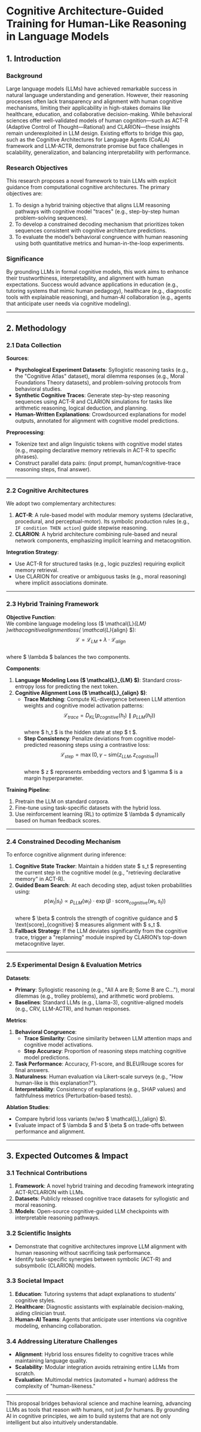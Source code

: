 # Cognitive Architecture-Guided Training for Human-Like Reasoning in Language Models  

## 1. Introduction  

### Background  
Large language models (LLMs) have achieved remarkable success in natural language understanding and generation. However, their reasoning processes often lack transparency and alignment with human cognitive mechanisms, limiting their applicability in high-stakes domains like healthcare, education, and collaborative decision-making. While behavioral sciences offer well-validated models of human cognition—such as ACT-R (Adaptive Control of Thought—Rational) and CLARION—these insights remain underexploited in LLM design. Existing efforts to bridge this gap, such as the Cognitive Architectures for Language Agents (CoALA) framework and LLM-ACTR, demonstrate promise but face challenges in scalability, generalization, and balancing interpretability with performance.  

### Research Objectives  
This research proposes a novel framework to train LLMs with explicit guidance from computational cognitive architectures. The primary objectives are:  
1. To design a hybrid training objective that aligns LLM reasoning pathways with cognitive model "traces" (e.g., step-by-step human problem-solving sequences).  
2. To develop a constrained decoding mechanism that prioritizes token sequences consistent with cognitive architecture predictions.  
3. To evaluate the model’s behavioral congruence with human reasoning using both quantitative metrics and human-in-the-loop experiments.  

### Significance  
By grounding LLMs in formal cognitive models, this work aims to enhance their trustworthiness, interpretability, and alignment with human expectations. Success would advance applications in education (e.g., tutoring systems that mimic human pedagogy), healthcare (e.g., diagnostic tools with explainable reasoning), and human-AI collaboration (e.g., agents that anticipate user needs via cognitive modeling).  

---

## 2. Methodology  

### 2.1 Data Collection  
**Sources**:  
- **Psychological Experiment Datasets**: Syllogistic reasoning tasks (e.g., the "Cognitive Atlas" dataset), moral dilemma responses (e.g., Moral Foundations Theory datasets), and problem-solving protocols from behavioral studies.  
- **Synthetic Cognitive Traces**: Generate step-by-step reasoning sequences using ACT-R and CLARION simulations for tasks like arithmetic reasoning, logical deduction, and planning.  
- **Human-Written Explanations**: Crowdsourced explanations for model outputs, annotated for alignment with cognitive model predictions.  

**Preprocessing**:  
- Tokenize text and align linguistic tokens with cognitive model states (e.g., mapping declarative memory retrievals in ACT-R to specific phrases).  
- Construct parallel data pairs: (input prompt, human/cognitive-trace reasoning steps, final answer).  

---

### 2.2 Cognitive Architectures  
We adopt two complementary architectures:  
1. **ACT-R**: A rule-based model with modular memory systems (declarative, procedural, and perceptual-motor). Its symbolic production rules (e.g., `IF condition THEN action`) guide stepwise reasoning.  
2. **CLARION**: A hybrid architecture combining rule-based and neural network components, emphasizing implicit learning and metacognition.  

**Integration Strategy**:  
- Use ACT-R for structured tasks (e.g., logic puzzles) requiring explicit memory retrieval.  
- Use CLARION for creative or ambiguous tasks (e.g., moral reasoning) where implicit associations dominate.  

---

### 2.3 Hybrid Training Framework  
**Objective Function**:  
We combine language modeling loss ($ \mathcal{L}_{LM} $) with a cognitive alignment loss ($ \mathcal{L}_{align} $):  
$$  
\mathcal{L} = \mathcal{L}_{LM} + \lambda \cdot \mathcal{L}_{align}  
$$  
where $ \lambda $ balances the two components.  

**Components**:  
1. **Language Modeling Loss ($ \mathcal{L}_{LM} $)**: Standard cross-entropy loss for predicting the next token.  
2. **Cognitive Alignment Loss ($ \mathcal{L}_{align} $)**:  
   - **Trace Matching**: Compute KL-divergence between LLM attention weights and cognitive model activation patterns:  
     $$  
     \mathcal{L}_{trace} = D_{KL}\left(p_{cognitive}(h_t) \parallel p_{LLM}(h_t)\right)  
     $$  
     where $ h_t $ is the hidden state at step $ t $.  
   - **Step Consistency**: Penalize deviations from cognitive model-predicted reasoning steps using a contrastive loss:  
     $$  
     \mathcal{L}_{step} = \max\left(0, \gamma - \text{sim}(z_{LLM}, z_{cognitive})\right)  
     $$  
     where $ z $ represents embedding vectors and $ \gamma $ is a margin hyperparameter.  

**Training Pipeline**:  
1. Pretrain the LLM on standard corpora.  
2. Fine-tune using task-specific datasets with the hybrid loss.  
3. Use reinforcement learning (RL) to optimize $ \lambda $ dynamically based on human feedback scores.  

---

### 2.4 Constrained Decoding Mechanism  
To enforce cognitive alignment during inference:  
1. **Cognitive State Tracker**: Maintain a hidden state $ s_t $ representing the current step in the cognitive model (e.g., "retrieving declarative memory" in ACT-R).  
2. **Guided Beam Search**: At each decoding step, adjust token probabilities using:  
   $$  
   p(w_t | s_t) \propto p_{LLM}(w_t) \cdot \exp\left(\beta \cdot \text{score}_{cognitive}(w_t, s_t)\right)  
   $$  
   where $ \beta $ controls the strength of cognitive guidance and $ \text{score}_{cognitive} $ measures alignment with $ s_t $.  
3. **Fallback Strategy**: If the LLM deviates significantly from the cognitive trace, trigger a "replanning" module inspired by CLARION’s top-down metacognitive layer.  

---

### 2.5 Experimental Design & Evaluation Metrics  

**Datasets**:  
- **Primary**: Syllogistic reasoning (e.g., "All A are B; Some B are C..."), moral dilemmas (e.g., trolley problems), and arithmetic word problems.  
- **Baselines**: Standard LLMs (e.g., Llama-3), cognitive-aligned models (e.g., CRV, LLM-ACTR), and human responses.  

**Metrics**:  
1. **Behavioral Congruence**:  
   - **Trace Similarity**: Cosine similarity between LLM attention maps and cognitive model activations.  
   - **Step Accuracy**: Proportion of reasoning steps matching cognitive model predictions.  
2. **Task Performance**: Accuracy, F1-score, and BLEU/Rouge scores for final answers.  
3. **Naturalness**: Human evaluation via Likert-scale surveys (e.g., "How human-like is this explanation?").  
4. **Interpretability**: Consistency of explanations (e.g., SHAP values) and faithfulness metrics (Perturbation-based tests).  

**Ablation Studies**:  
- Compare hybrid loss variants (w/wo $ \mathcal{L}_{align} $).  
- Evaluate impact of $ \lambda $ and $ \beta $ on trade-offs between performance and alignment.  

---

## 3. Expected Outcomes & Impact  

### 3.1 Technical Contributions  
1. **Framework**: A novel hybrid training and decoding framework integrating ACT-R/CLARION with LLMs.  
2. **Datasets**: Publicly released cognitive trace datasets for syllogistic and moral reasoning.  
3. **Models**: Open-source cognitive-guided LLM checkpoints with interpretable reasoning pathways.  

### 3.2 Scientific Insights  
- Demonstrate that cognitive architectures improve LLM alignment with human reasoning without sacrificing task performance.  
- Identify task-specific synergies between symbolic (ACT-R) and subsymbolic (CLARION) models.  

### 3.3 Societal Impact  
1. **Education**: Tutoring systems that adapt explanations to students’ cognitive styles.  
2. **Healthcare**: Diagnostic assistants with explainable decision-making, aiding clinician trust.  
3. **Human-AI Teams**: Agents that anticipate user intentions via cognitive modeling, enhancing collaboration.  

### 3.4 Addressing Literature Challenges  
- **Alignment**: Hybrid loss ensures fidelity to cognitive traces while maintaining language quality.  
- **Scalability**: Modular integration avoids retraining entire LLMs from scratch.  
- **Evaluation**: Multimodal metrics (automated + human) address the complexity of "human-likeness."  

---

This proposal bridges behavioral science and machine learning, advancing LLMs as tools that reason *with* humans, not just *for* humans. By grounding AI in cognitive principles, we aim to build systems that are not only intelligent but also intuitively understandable.